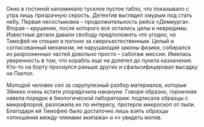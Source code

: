 Окно в гостиной напоминало тусклое пустое табло, что показывало с утра лишь призрачную серость. Детектив выглядел хмурым под стать небу. Первая несостыковка – продолжительность рейса «Демиурга». Вторая – крушение, после которого все остались целы и невредимы. Известные детали давали свободу предположить что угодно, но Тимофей не спешил в погоню за сверхъестественным. Целый и согласованный механизм, не нарушающий законы физики, собирался из разрозненных частей довольно просто – саботаж миссии. Имелась уверенность в том, что корабль еще не долетел до пункта назначения. Кто-то на борту проснулся раньше других и сфальсифицировал высадку на Пактол.

Молодой человек сел за скрупулезный разбор материалов, которые Эйнеко очень кстати упорядочила накануне. Говоря образно, горничная навела порядок в биологической лаборатории: подписала образцы с микрофлорой, разложила их по интересу, протерла микроскоп от пыли. Благодаря ей Тимофею было достаточно лишь взять образцы «отношения между членами экипажа» и «» увидеть мотив. 
